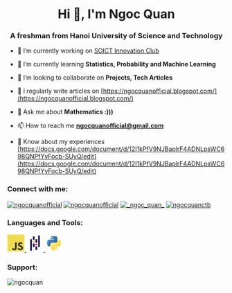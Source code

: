 <h1 align="center">Hi 👋, I'm Ngoc Quan</h1>
<h3 align="center">A freshman from Hanoi University of Science and Technology</h3>

- 🔭 I’m currently working on [SOICT Innovation Club](https://github.com/SOICTInnovationClub)

- 🌱 I’m currently learning **Statistics, Probability and Machine Learning**

- 👯 I’m looking to collaborate on **Projects, Tech Articles**

- 📝 I regularly write articles on [https://ngocquanofficial.blogspot.com/](https://ngocquanofficial.blogspot.com/)

- 💬 Ask me about **Mathematics :)))**

- 📫 How to reach me **ngocquanofficial@gmail.com**

- 📄 Know about my experiences [https://docs.google.com/document/d/12I1kPfV9NJBaplrF4ADNLpsWC698QNPfYvFocb-SUyQ/edit](https://docs.google.com/document/d/12I1kPfV9NJBaplrF4ADNLpsWC698QNPfYvFocb-SUyQ/edit)

<h3 align="left">Connect with me:</h3>
<p align="left">
<a href="https://linkedin.com/in/ngocquanofficial" target="blank"><img align="center" src="https://raw.githubusercontent.com/rahuldkjain/github-profile-readme-generator/master/src/images/icons/Social/linked-in-alt.svg" alt="ngocquanofficial" height="30" width="40" /></a>
<a href="https://fb.com/ngocquanofficial" target="blank"><img align="center" src="https://raw.githubusercontent.com/rahuldkjain/github-profile-readme-generator/master/src/images/icons/Social/facebook.svg" alt="ngocquanofficial" height="30" width="40" /></a>
<a href="https://instagram.com/_ngoc_quan_" target="blank"><img align="center" src="https://raw.githubusercontent.com/rahuldkjain/github-profile-readme-generator/master/src/images/icons/Social/instagram.svg" alt="_ngoc_quan_" height="30" width="40" /></a>
<a href="https://codeforces.com/profile/ngocquanctb" target="blank"><img align="center" src="https://raw.githubusercontent.com/rahuldkjain/github-profile-readme-generator/master/src/images/icons/Social/codeforces.svg" alt="ngocquanctb" height="30" width="40" /></a>
</p>

<h3 align="left">Languages and Tools:</h3>
<p align="left"> <a href="https://developer.mozilla.org/en-US/docs/Web/JavaScript" target="_blank" rel="noreferrer"> <img src="https://raw.githubusercontent.com/devicons/devicon/master/icons/javascript/javascript-original.svg" alt="javascript" width="40" height="40"/> </a> <a href="https://pandas.pydata.org/" target="_blank" rel="noreferrer"> <img src="https://raw.githubusercontent.com/devicons/devicon/2ae2a900d2f041da66e950e4d48052658d850630/icons/pandas/pandas-original.svg" alt="pandas" width="40" height="40"/> </a> <a href="https://www.python.org" target="_blank" rel="noreferrer"> <img src="https://raw.githubusercontent.com/devicons/devicon/master/icons/python/python-original.svg" alt="python" width="40" height="40"/> </a> </p>

<h3 align="left">Support:</h3>
<p><a href="https://www.buymeacoffee.com/ngocquan"> <img align="left" src="https://cdn.buymeacoffee.com/buttons/v2/default-yellow.png" height="50" width="210" alt="ngocquan" /></a></p><br><br>

